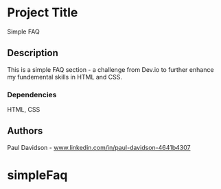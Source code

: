 # Project Title

Simple FAQ

## Description

This is a simple FAQ section - a challenge from Dev.io to further enhance my fundemental skills in HTML and CSS.

### Dependencies

HTML, CSS

## Authors

Paul Davidson - www.linkedin.com/in/paul-davidson-4641b4307
# simpleFaq
